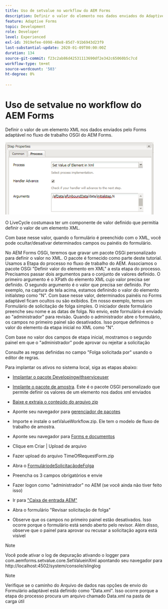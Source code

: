 ```yaml
---
title: Uso de setvalue no workflow do AEM Forms
description: Definir o valor do elemento nos dados enviados do Adaptive Forms no AEM Forms OSGI
feature: Adaptive Forms
topic: Development
role: Developer
level: Experienced
exl-id: 3919efee-6998-48e8-85d7-91b6943d23f9
last-substantial-update: 2020-01-09T00:00:00Z
duration: 134
source-git-commit: f23c2ab86d42531113690df2e342c65060b5c7cd
workflow-type: tm+mt
source-wordcount: '503'
ht-degree: 0%

---
```


# Uso de setvalue no workflow do AEM Forms

Definir o valor de um elemento XML nos dados enviados pelo Forms adaptável no fluxo de trabalho OSGI do AEM Forms.

![DefinirValor](assets/setvalue.png)

O LiveCycle costumava ter um componente de valor definido que permitia definir o valor de um elemento XML.

Com base nesse valor, quando o formulário é preenchido com o XML, você pode ocultar/desativar determinados campos ou painéis do formulário.

No AEM Forms OSGi, teremos que gravar um pacote OSGi personalizado para definir o valor no XML. O pacote é fornecido como parte deste tutorial.
Usamos a Etapa do processo no fluxo de trabalho do AEM. Associamos o pacote OSGi &quot;Definir valor do elemento em XML&quot; a esta etapa do processo.
Precisamos passar dois argumentos para o conjunto de valores definido. O primeiro argumento é o XPath do elemento XML cujo valor precisa ser definido. O segundo argumento é o valor que precisa ser definido.
Por exemplo, na captura de tela acima, estamos definindo o valor do elemento initialstep como &quot;N&quot;.
Com base nesse valor, determinados painéis no Forms adaptável ficam ocultos ou são exibidos.
Em nosso exemplo, temos um Formulário de solicitação de folga simples. O iniciador deste formulário preenche seu nome e as datas de folga. No envio, este formulário é enviado ao &quot;administrador&quot; para revisão. Quando o administrador abre o formulário, os campos no primeiro painel são desativados. Isso porque definimos o valor do elemento da etapa inicial no XML como &quot;N&quot;.

Com base no valor dos campos de etapa inicial, mostramos o segundo painel em que o &quot;administrador&quot; pode aprovar ou rejeitar a solicitação

Consulte as regras definidas no campo &quot;Folga solicitada por&quot; usando o editor de regras.

Para implantar os ativos no sistema local, siga as etapas abaixo:

* [Implantar o pacote Developingwithserviceuser](/help/forms/assets/common-osgi-bundles/DevelopingWithServiceUser.jar)

* [Implante o pacote de amostra](/help/forms/assets/common-osgi-bundles/SetValueApp.core-1.0-SNAPSHOT.jar). Este é o pacote OSGI personalizado que permite definir os valores de um elemento nos dados xml enviados

* [Baixe e extraia o conteúdo do arquivo zip](assets/setvalueassets.zip)
* Aponte seu navegador para [gerenciador de pacotes](http://localhost:4502/crx/packmgr/index.jsp)
* Importe e instale o setValueWorkflow.zip. Ele tem o modelo de fluxo de trabalho de amostra.
* Aponte seu navegador para [Forms e documentos](http://localhost:4502/aem/forms.html/content/dam/formsanddocuments)
* Clique em Criar | Upload de arquivo
* Fazer upload do arquivo TimeOfRequestForm.zip
* Abra o [FormuláriodeSolicitaçãodeFolga](http://localhost:4502/content/dam/formsanddocuments/timeoffapplication/jcr:content?wcmmode=disabled)
* Preencha os 3 campos obrigatórios e envie
* Fazer logon como &quot;administrador&quot; no AEM (se você ainda não tiver feito isso)
* Ir para [&quot;Caixa de entrada AEM&quot;](http://localhost:4502/aem/inbox)
* Abra o formulário &quot;Revisar solicitação de folga&quot;
* Observe que os campos no primeiro painel estão desativados. Isso ocorre porque o formulário está sendo aberto pelo revisor. Além disso, observe que o painel para aprovar ou recusar a solicitação agora está visível

>[!NOTE]
>
>Você pode ativar o log de depuração ativando o logger para
>com.aemforms.setvalue.core.SetValueinXml
>apontando seu navegador para http://localhost:4502/system/console/slinglog

>[!NOTE]
>
>Verifique se o caminho do Arquivo de dados nas opções de envio do Formulário adaptável está definido como &quot;Data.xml&quot;. Isso ocorre porque a etapa do processo procura um arquivo chamado Data.xml na pasta de carga útil
